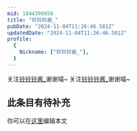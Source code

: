 ```yaml
---
mid: 1044396656
title: "铃铃铃酱_"
pubDate: "2024-11-04T11:26:46.581Z"
updatedDate: "2024-11-04T11:26:46.581Z"
profile:
  {
    Nickname: ["铃铃铃酱_"],
  }
---
```


关注[铃铃铃酱_](https://space.bilibili.com/1044396656)谢谢喵~ 关注[铃铃铃酱_](https://space.bilibili.com/1044396656)谢谢喵~

## 此条目有待补充
你可以在[这里](https://github.com/Yuhanawa/VTuber.ICU-Content/edit/master/v/铃铃铃酱_/index.md)编辑本文

